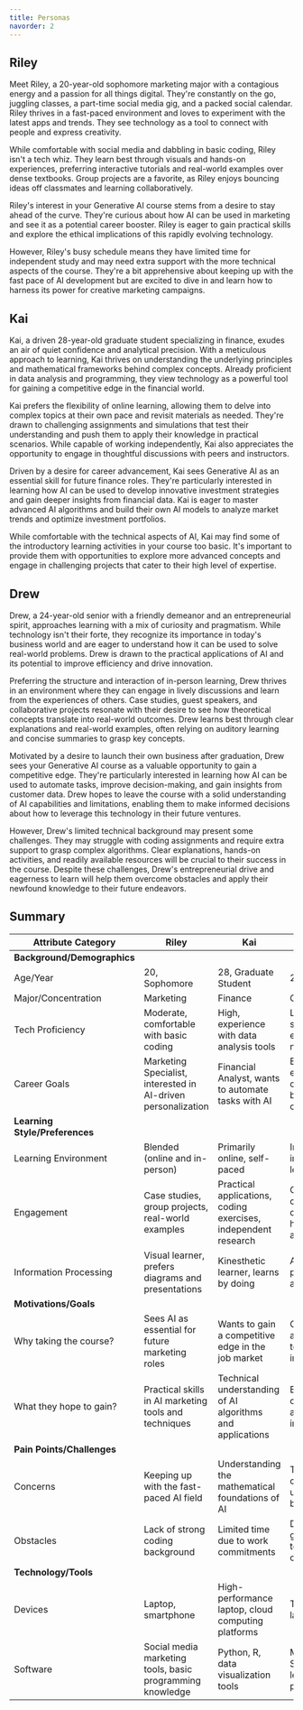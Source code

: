 ```yaml
---
title: Personas
navorder: 2
---
```

## Riley

Meet Riley, a 20-year-old sophomore marketing major with a contagious energy and a passion for all things digital.  They're constantly on the go, juggling classes, a part-time social media gig, and a packed social calendar.  Riley thrives in a fast-paced environment and loves to experiment with the latest apps and trends. They see technology as a tool to connect with people and express creativity. 

While comfortable with social media and dabbling in basic coding, Riley isn't a tech whiz. They learn best through visuals and hands-on experiences, preferring interactive tutorials and real-world examples over dense textbooks.  Group projects are a favorite, as Riley enjoys bouncing ideas off classmates and learning collaboratively.

Riley's interest in your Generative AI course stems from a desire to stay ahead of the curve. They're curious about how AI can be used in marketing and see it as a potential career booster. Riley is eager to gain practical skills and explore the ethical implications of this rapidly evolving technology.

However, Riley's busy schedule means they have limited time for independent study and may need extra support with the more technical aspects of the course.  They're a bit apprehensive about keeping up with the fast pace of AI development but are excited to dive in and learn how to harness its power for creative marketing campaigns. 

## Kai

Kai, a driven 28-year-old graduate student specializing in finance, exudes an air of quiet confidence and analytical precision.  With a meticulous approach to learning, Kai thrives on understanding the underlying principles and mathematical frameworks behind complex concepts.  Already proficient in data analysis and programming, they view technology as a powerful tool for gaining a competitive edge in the financial world.

Kai prefers the flexibility of online learning, allowing them to delve into complex topics at their own pace and revisit materials as needed.  They're drawn to challenging assignments and simulations that test their understanding and push them to apply their knowledge in practical scenarios.  While capable of working independently, Kai also appreciates the opportunity to engage in thoughtful discussions with peers and instructors.

Driven by a desire for career advancement, Kai sees Generative AI as an essential skill for future finance roles. They're particularly interested in learning how AI can be used to develop innovative investment strategies and gain deeper insights from financial data.  Kai is eager to master advanced AI algorithms and build their own AI models to analyze market trends and optimize investment portfolios.

While comfortable with the technical aspects of AI, Kai may find some of the introductory learning activities in your course too basic.  It's important to provide them with opportunities to explore more advanced concepts and engage in challenging projects that cater to their high level of expertise.

## Drew

Drew, a 24-year-old senior with a friendly demeanor and an entrepreneurial spirit, approaches learning with a mix of curiosity and pragmatism.  While technology isn't their forte, they recognize its importance in today's business world and are eager to understand how it can be used to solve real-world problems.  Drew is drawn to the practical applications of AI and its potential to improve efficiency and drive innovation.

Preferring the structure and interaction of in-person learning, Drew thrives in an environment where they can engage in lively discussions and learn from the experiences of others. Case studies, guest speakers, and collaborative projects resonate with their desire to see how theoretical concepts translate into real-world outcomes.  Drew learns best through clear explanations and real-world examples, often relying on auditory learning and concise summaries to grasp key concepts.

Motivated by a desire to launch their own business after graduation, Drew sees your Generative AI course as a valuable opportunity to gain a competitive edge.  They're particularly interested in learning how AI can be used to automate tasks, improve decision-making, and gain insights from customer data.  Drew hopes to leave the course with a solid understanding of AI capabilities and limitations, enabling them to make informed decisions about how to leverage this technology in their future ventures.

However, Drew's limited technical background may present some challenges.  They may struggle with coding assignments and require extra support to grasp complex algorithms.  Clear explanations, hands-on activities, and readily available resources will be crucial to their success in the course.  Despite these challenges, Drew's entrepreneurial drive and eagerness to learn will help them overcome obstacles and apply their newfound knowledge to their future endeavors.

## Summary

| **Attribute Category** | **Riley** | **Kai** | **Drew** |
|---|---|---|---|
| **Background/Demographics** |  |  |  |
| Age/Year | 20, Sophomore | 28, Graduate Student | 24, Senior |
| Major/Concentration | Marketing | Finance |  General Business |
| Tech Proficiency | Moderate, comfortable with basic coding  | High, experience with data analysis tools | Low, some software experience but not coding |
| Career Goals | Marketing Specialist, interested in AI-driven personalization | Financial Analyst, wants to automate tasks with AI |  Entrepreneurship, exploring how AI can improve business operations |
| **Learning Style/Preferences** |  |  |  |
| Learning Environment | Blended (online and in-person) | Primarily online, self-paced | In-person, interactive lectures |
| Engagement |  Case studies, group projects, real-world examples |  Practical applications, coding exercises, independent research |  Guest speakers, class discussions, hands-on activities |
| Information Processing | Visual learner, prefers diagrams and presentations | Kinesthetic learner, learns by doing | Auditory learner, prefers lectures and discussions |
| **Motivations/Goals** |  |  |  |
| Why taking the course? |  Sees AI as essential for future marketing roles |  Wants to gain a competitive edge in the job market |  Curious about AI and its potential to disrupt industries |
| What they hope to gain? |  Practical skills in AI marketing tools and techniques |  Technical understanding of AI algorithms and applications |  Broad overview of AI concepts and business implications |
| **Pain Points/Challenges** |  |  |  |
| Concerns |  Keeping up with the fast-paced AI field |  Understanding the mathematical foundations of AI |  The ethical considerations of using AI in business |
| Obstacles |  Lack of strong coding background |  Limited time due to work commitments |  Difficulty grasping abstract technical concepts |
| **Technology/Tools** |  |  |  |
| Devices | Laptop, smartphone | High-performance laptop, cloud computing platforms |  Tablet, basic laptop |
| Software |  Social media marketing tools, basic programming knowledge |  Python, R, data visualization tools |  Microsoft Office Suite, online learning platforms | 
